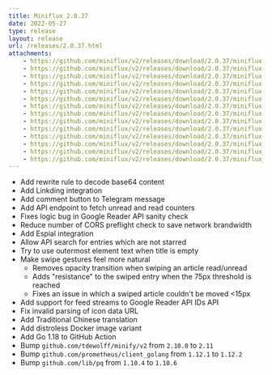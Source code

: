 ```yaml
---
title: Miniflux 2.0.37
date: 2022-05-27
type: release
layout: release
url: /releases/2.0.37.html
attachments:
    - https://github.com/miniflux/v2/releases/download/2.0.37/miniflux-darwin-amd64
    - https://github.com/miniflux/v2/releases/download/2.0.37/miniflux-darwin-arm64
    - https://github.com/miniflux/v2/releases/download/2.0.37/miniflux-freebsd-amd64
    - https://github.com/miniflux/v2/releases/download/2.0.37/miniflux-linux-amd64
    - https://github.com/miniflux/v2/releases/download/2.0.37/miniflux-linux-arm64
    - https://github.com/miniflux/v2/releases/download/2.0.37/miniflux-linux-armv5
    - https://github.com/miniflux/v2/releases/download/2.0.37/miniflux-linux-armv6
    - https://github.com/miniflux/v2/releases/download/2.0.37/miniflux-linux-armv7
    - https://github.com/miniflux/v2/releases/download/2.0.37/miniflux-openbsd-amd64
    - https://github.com/miniflux/v2/releases/download/2.0.37/miniflux-windows-amd64
    - https://github.com/miniflux/v2/releases/download/2.0.37/miniflux-2.0.37-1.0.x86_64.rpm
    - https://github.com/miniflux/v2/releases/download/2.0.37/miniflux_2.0.37_amd64.deb
    - https://github.com/miniflux/v2/releases/download/2.0.37/miniflux_2.0.37_arm64.deb
    - https://github.com/miniflux/v2/releases/download/2.0.37/miniflux_2.0.37_armhf.deb
---
```


* Add rewrite rule to decode base64 content
* Add Linkding integration
* Add comment button to Telegram message
* Add API endpoint to fetch unread and read counters
* Fixes logic bug in Google Reader API sanity check
* Reduce number of CORS preflight check to save network brandwidth
* Add Espial integration
* Allow API search for entries which are not starred
* Try to use outermost element text when title is empty
* Make swipe gestures feel more natural
    - Removes opacity transition when swiping an article read/unread
    - Adds "resistance" to the swiped entry when the 75px threshold is
    reached
    - Fixes an issue in which a swiped article couldn't be moved <15px
* Add support for feed streams to Google Reader API IDs API
* Fix invalid parsing of icon data URL
* Add Traditional Chinese translation
* Add distroless Docker image variant
* Add Go 1.18 to GitHub Action
* Bump `github.com/tdewolff/minify/v2` from `2.10.0` to `2.11`
* Bump `github.com/prometheus/client_golang` from `1.12.1` to `1.12.2`
* Bump `github.com/lib/pq` from `1.10.4` to `1.10.6`
